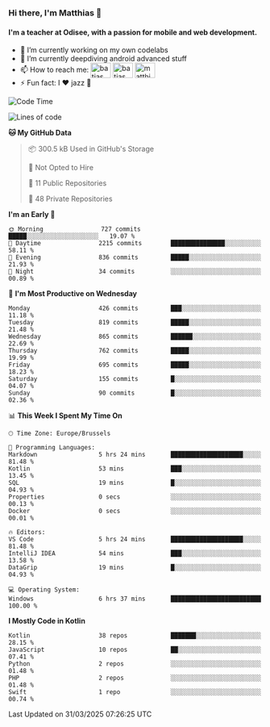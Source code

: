 ### Hi there, I'm Matthias 👋

#### I'm a teacher at Odisee, with a passion for mobile and web development.

- 🔭 I’m currently working on my own codelabs
- 🌱 I’m currently deepdiving android advanced stuff
- 📫 How to reach me: <a href="https://dev.to/batjas" target="_blank"><img align="center" src="https://raw.githubusercontent.com/rahuldkjain/github-profile-readme-generator/master/src/images/icons/Social/devto.svg" alt="batjas" height="30" width="40" /></a>
<a href="https://twitter.com/batjas" target="_blank"><img align="center" src="https://raw.githubusercontent.com/rahuldkjain/github-profile-readme-generator/master/src/images/icons/Social/twitter.svg" alt="batjas" height="30" width="40" /></a>
<a href="https://linkedin.com/in/matthiasdruwé" target="_blank"><img align="center" src="https://raw.githubusercontent.com/rahuldkjain/github-profile-readme-generator/master/src/images/icons/Social/linked-in-alt.svg" alt="matthiasdruwé" height="30" width="40" /></a>
- ⚡ Fun fact: I ❤ jazz 🎷


<!--START_SECTION:waka-->
![Code Time](http://img.shields.io/badge/Code%20Time-1%2C420%20hrs%2013%20mins-blue)

![Lines of code](https://img.shields.io/badge/From%20Hello%20World%20I%27ve%20Written-7.7%20million%20lines%20of%20code-blue)

**🐱 My GitHub Data** 

> 📦 300.5 kB Used in GitHub's Storage 
 > 
> 🚫 Not Opted to Hire
 > 
> 📜 11 Public Repositories 
 > 
> 🔑 48 Private Repositories 
 > 
**I'm an Early 🐤** 

```text
🌞 Morning                727 commits         █████░░░░░░░░░░░░░░░░░░░░   19.07 % 
🌆 Daytime                2215 commits        ███████████████░░░░░░░░░░   58.11 % 
🌃 Evening                836 commits         █████░░░░░░░░░░░░░░░░░░░░   21.93 % 
🌙 Night                  34 commits          ░░░░░░░░░░░░░░░░░░░░░░░░░   00.89 % 
```
📅 **I'm Most Productive on Wednesday** 

```text
Monday                   426 commits         ███░░░░░░░░░░░░░░░░░░░░░░   11.18 % 
Tuesday                  819 commits         █████░░░░░░░░░░░░░░░░░░░░   21.48 % 
Wednesday                865 commits         ██████░░░░░░░░░░░░░░░░░░░   22.69 % 
Thursday                 762 commits         █████░░░░░░░░░░░░░░░░░░░░   19.99 % 
Friday                   695 commits         █████░░░░░░░░░░░░░░░░░░░░   18.23 % 
Saturday                 155 commits         █░░░░░░░░░░░░░░░░░░░░░░░░   04.07 % 
Sunday                   90 commits          █░░░░░░░░░░░░░░░░░░░░░░░░   02.36 % 
```


📊 **This Week I Spent My Time On** 

```text
🕑︎ Time Zone: Europe/Brussels

💬 Programming Languages: 
Markdown                 5 hrs 24 mins       ████████████████████░░░░░   81.48 % 
Kotlin                   53 mins             ███░░░░░░░░░░░░░░░░░░░░░░   13.45 % 
SQL                      19 mins             █░░░░░░░░░░░░░░░░░░░░░░░░   04.93 % 
Properties               0 secs              ░░░░░░░░░░░░░░░░░░░░░░░░░   00.13 % 
Docker                   0 secs              ░░░░░░░░░░░░░░░░░░░░░░░░░   00.01 % 

🔥 Editors: 
VS Code                  5 hrs 24 mins       ████████████████████░░░░░   81.48 % 
IntelliJ IDEA            54 mins             ███░░░░░░░░░░░░░░░░░░░░░░   13.58 % 
DataGrip                 19 mins             █░░░░░░░░░░░░░░░░░░░░░░░░   04.93 % 

💻 Operating System: 
Windows                  6 hrs 37 mins       █████████████████████████   100.00 % 
```

**I Mostly Code in Kotlin** 

```text
Kotlin                   38 repos            ███████░░░░░░░░░░░░░░░░░░   28.15 % 
JavaScript               10 repos            ██░░░░░░░░░░░░░░░░░░░░░░░   07.41 % 
Python                   2 repos             ░░░░░░░░░░░░░░░░░░░░░░░░░   01.48 % 
PHP                      2 repos             ░░░░░░░░░░░░░░░░░░░░░░░░░   01.48 % 
Swift                    1 repo              ░░░░░░░░░░░░░░░░░░░░░░░░░   00.74 % 
```




 Last Updated on 31/03/2025 07:26:25 UTC
<!--END_SECTION:waka-->

